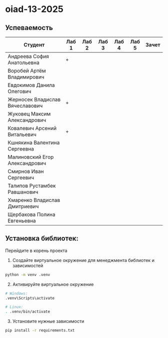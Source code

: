 # oiad-13-2025

## Успеваемость

| Студент                         | Лаб 1 | Лаб 2 | Лаб 3 | Лаб 4 | Лаб 5 | Зачет |
| ------------------------------- | ----- | ----- | ----- | ----- | ----- | ----- |
| Андреева София Анатольевна      |   +   |       |       |       |       |       |
| Воробей Артём Владимирович      |       |       |       |       |       |       |
| Евдокимов Данила Олегович       |       |       |       |       |       |       |
| Жерносек Владислав Вячеславович |   +   |       |       |       |       |       |
| Жуковец Максим Александрович    |       |       |       |       |       |       |
| Ковалевич Арсений Витальевич    |   +   |       |       |       |       |       |
| Кшнякина Валентина Сергеевна    |       |       |       |       |       |       |
| Малиновский Егор Александрович  |       |       |       |       |       |       |
| Смирнов Иван Сергеевич          |       |       |       |       |       |       |
| Талипов Рустамбек Равшанович    |       |       |       |       |       |       |
| Хмаренко Владислав Дмитриевич   |       |       |       |       |       |       |
| Щербакова Полина Евгеньевна     |       |       |       |       |       |       |


## Установка библиотек:

Перейдите в корень проекта
1. Создайте виртуальное окружение для менеджмента библиотек и зависимостей
```bash
python -m venv .venv
```
2. Активируйте виртуальное окружение
```bash
# Windows:
.venv\Scripts\activate

# Linux:
. .venv/bin/activate
```
3. Установите нужные зависимости
```bash
pip install -r requirements.txt
```
